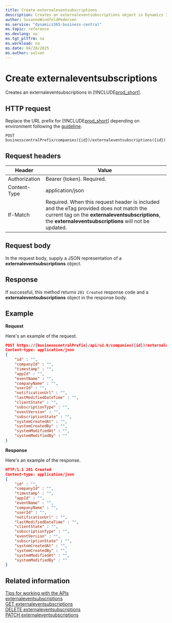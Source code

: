 ```yaml
---
title: Create externaleventsubscriptions
description: Creates an externaleventsubscriptions object in Dynamics 365 Business Central.
author: SusanneWindfeldPedersen
ms.service: "dynamics365-business-central"
ms.topic: reference
ms.devlang: na
ms.tgt_pltfrm: na
ms.workload: na
ms.date: 04/28/2025
ms.author: solsen
---
```


<!-- NOTE: This article is an auto-generated stub from the metadata file. -->
<!-- The sections marked with an EDIT_IS_REQUIRED require manual editing. -->
# Create externaleventsubscriptions

Creates an externaleventsubscriptions in [!INCLUDE[prod_short](../../../includes/prod_short.md)].

## HTTP request

Replace the URL prefix for [!INCLUDE[prod_short](../../../includes/prod_short.md)] depending on environment following the [guideline](../../v2.0/endpoints-apis-for-dynamics.md).
<!-- START>EDIT_IS_REQUIRED. There URL for accessing the endpoint might be different or there might be more than one -->
```
POST businesscentralPrefix/companies({id})/externaleventsubscriptions({id})
```
<!-- END>EDIT_IS_REQUIRED -->
## Request headers

|Header|Value|
|------|-----|
|Authorization  |Bearer {token}. Required. |
|Content-Type  |application/json|
|If-Match      |Required. When this request header is included and the eTag provided does not match the current tag on the **externaleventsubscriptions**, the **externaleventsubscriptions** will not be updated. |

## Request body

In the request body, supply a JSON representation of a **externaleventsubscriptions** object.

## Response

If successful, this method returns ```201 Created``` response code and a **externaleventsubscriptions** object in the response body.


## Example

**Request**

Here's an example of the request.
<!-- START>EDIT_IS_REQUIRED. There URL for accessing the endpoint might be different. Fill in the property values -->
```json
POST https://{businesscentralPrefix}/api/v2.0/companies({id})/externaleventsubscriptions({id})
Content-type: application/json
{
    "id" : "",
    "companyId" : "",
    "timestamp" : "",
    "appId" : "",
    "eventName" : "",
    "companyName" : "",
    "userId" : "",
    "notificationUrl" : "",
    "lastModifiedDateTime" : "",
    "clientState" : "",
    "subscriptionType" : "",
    "eventVersion" : "",
    "subscriptionState" : "",
    "systemCreatedAt" : "",
    "systemCreatedBy" : "",
    "systemModifiedAt" : "",
    "systemModifiedBy" : ""
}
```
<!-- END>EDIT_IS_REQUIRED -->
**Response**

Here's an example of the response.
<!-- START>EDIT_IS_REQUIRED. Fill in values for properties -->
```json
HTTP/1.1 201 Created
Content-type: application/json
{
    "id" : "",
    "companyId" : "",
    "timestamp" : "",
    "appId" : "",
    "eventName" : "",
    "companyName" : "",
    "userId" : "",
    "notificationUrl" : "",
    "lastModifiedDateTime" : "",
    "clientState" : "",
    "subscriptionType" : "",
    "eventVersion" : "",
    "subscriptionState" : "",
    "systemCreatedAt" : "",
    "systemCreatedBy" : "",
    "systemModifiedAt" : "",
    "systemModifiedBy" : ""
}
```
<!-- END>EDIT_IS_REQUIRED -->
## Related information

[Tips for working with the APIs](/dynamics365/business-central/dev-itpro/developer/devenv-connect-apps-tips)  
[externaleventsubscriptions](../resources/dynamics_externaleventsubscriptions.md)  
[GET externaleventsubscriptions](dynamics_externaleventsubscriptions_get.md)  
[DELETE externaleventsubscriptions](dynamics_externaleventsubscriptions_delete.md)  
[PATCH externaleventsubscriptions](dynamics_externaleventsubscriptions_update.md)  
